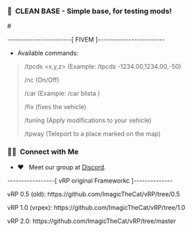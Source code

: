 
<h3> 📁 &nbsp;CLEAN BASE - Simple base, for testing mods! </h3>#

-----------------------[ FIVEM ]------------------------

+ Available commands:

> /tpcds <x,y,z> (Example: /tpcds -1234.00,1234.00,-50)
>
> /nc (On/Off)
>
> /car <model> (Example: /car blista )
>
> /fix (fixes the vehicle)
>
> /tuning (Apply modifications to your vehicle)
>
> /tpway (Teleport to a place marked on the map)
  
<h3> 🤝🏻 &nbsp;Connect with Me </h3>

- ❤️ &nbsp; Meet our group at <a href="https://discord.gg/2JdWdKDNFM">Discord</a>.
  
-----------------[ vRP original Frameworkc ]--------------


<p>vRP 0.5 (old): https://github.com/ImagicTheCat/vRP/tree/0.5</p>
<p>vRP 1.0 (vrpex): https://github.com/ImagicTheCat/vRP/tree/1.0</p>
<p>vRP 2.0: https://github.com/ImagicTheCat/vRP/tree/master</p>
